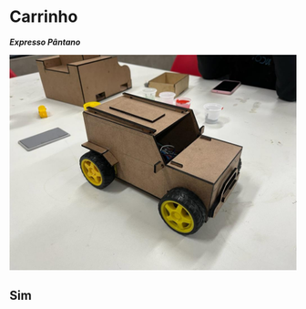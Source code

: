 # Carrinho
***Expresso Pântano***

![](https://github.com/ViPaGaLuMa/Carrinho/blob/main/IMG-20221122-WA0001.jpg)

## **Sim**
